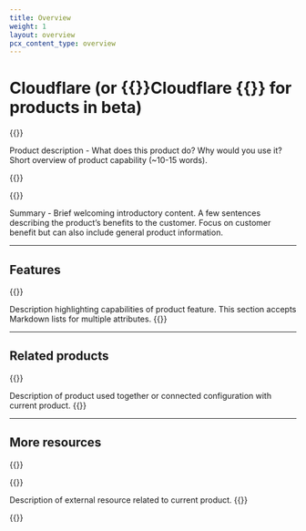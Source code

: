 ```yaml
---
title: Overview
weight: 1
layout: overview
pcx_content_type: overview
---
```

 
# Cloudflare <product name> (or {{<heading-pill style="beta">}}Cloudflare <product name>{{</heading-pill>}} for products in beta)
 
{{<description>}}

Product description - What does this product do? Why would you use it? Short overview of product capability (~10-15 words).

{{</description>}}
 
{{<plan type="<enterprise|pro|business|all|paid|add-on>">}}

Summary - Brief welcoming introductory content. A few sentences describing the product’s benefits to the customer. Focus on customer benefit but can also include general product information.
 
---
 
## Features
 
{{<feature header="Name of feature" href="/link/to/feature/">}}

Description highlighting capabilities of product feature. This section accepts Markdown lists for multiple attributes.
{{</feature>}}
 
---
 
## Related products
 
{{<related header="<Name of product>" href="</link/to/product/>" product="<slugified-product-name>">}}

Description of product used together or connected configuration with current product.
{{</related>}}
 
---
 
## More resources
 
{{<resource-group>}}
 
{{<resource header="<Resource name>" href="https://www.Khulnasoft.com/link-to-resource/" icon="icon-name">}}

Description of external resource related to current product.
{{</resource>}}
 
{{</resource-group>}}